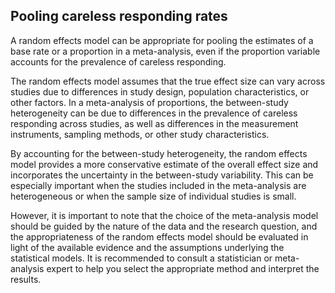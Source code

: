 
## Pooling careless responding rates
A random effects model can be appropriate for pooling the estimates of a base rate or a proportion in a meta-analysis, even if the proportion variable accounts for the prevalence of careless responding.

The random effects model assumes that the true effect size can vary across studies due to differences in study design, population characteristics, or other factors. In a meta-analysis of proportions, the between-study heterogeneity can be due to differences in the prevalence of careless responding across studies, as well as differences in the measurement instruments, sampling methods, or other study characteristics.

By accounting for the between-study heterogeneity, the random effects model provides a more conservative estimate of the overall effect size and incorporates the uncertainty in the between-study variability. This can be especially important when the studies included in the meta-analysis are heterogeneous or when the sample size of individual studies is small.

However, it is important to note that the choice of the meta-analysis model should be guided by the nature of the data and the research question, and the appropriateness of the random effects model should be evaluated in light of the available evidence and the assumptions underlying the statistical models. It is recommended to consult a statistician or meta-analysis expert to help you select the appropriate method and interpret the results.